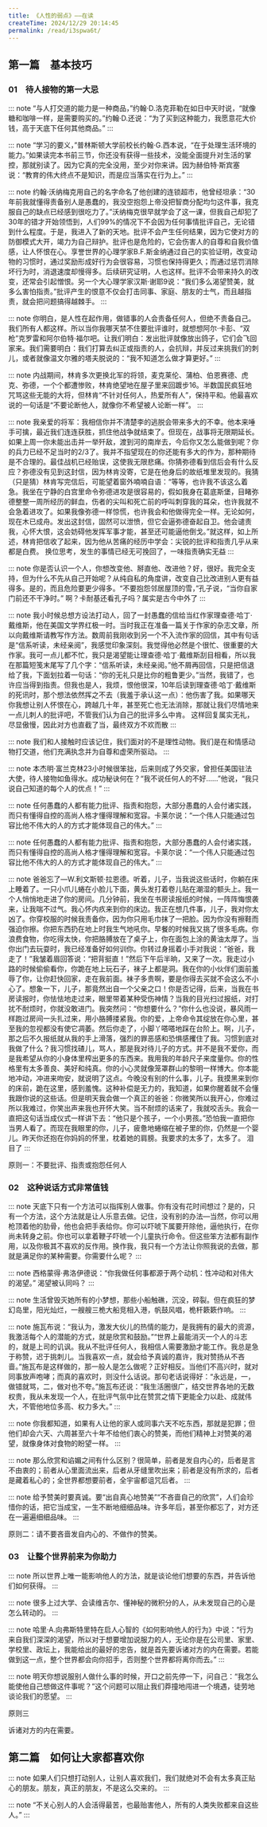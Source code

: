 ```yaml
---
title: 《人性的弱点》——在读
createTime: 2024/12/29 20:14:45
permalink: /read/i3spwa6t/
---
```


## 第一篇　基本技巧

### 01　待人接物的第一大忌

::: note “与人打交道的能力是一种商品，”约翰·D.洛克菲勒在如日中天时说，“就像糖和咖啡一样，是需要购买的。”约翰·D.还说：“为了买到这种能力，我愿意花大价钱，高于天底下任何其他商品。”
:::

::: note “学习的要义，”普林斯顿大学前校长约翰·G.西本说，“在于处理生活环境的能力。”如果读完本书前三节，你还没有获得一些技术，没能全面提升对生活的掌控，那就别读了。因为它真的完全没用，至少对你来讲。因为赫伯特·斯宾塞说：“教育的伟大终点不是知识，而是应当落实在行为上。”
:::

::: note 约翰·沃纳梅克用自己的名字命名了他创建的连锁超市，他曾经坦承：“30年前我就懂得责备别人是愚蠢的，我没空抱怨上帝没把智商分配均匀这件事，我克服自己的缺点已经感到很吃力了。”沃纳梅克很早就学会了这一课，但我自己却犯了30年的错才开始领悟到，人们99%的情况下不会因为任何事情批评自己，无论错到什么程度。于是，我进入了新的天地。批评不会产生任何结果，因为它使对方的防御模式大开，竭力为自己辩护。批评也是危险的，它会伤害人的自尊和自我价值感，让人怀恨在心。享誉世界的心理学家B.F.斯金纳通过自己的实验证明，改变动物的习惯时，通过奖励形成好行为会很容易，习惯也保持得更久；而通过惩罚消除坏行为时，消退速度却慢得多。后续研究证明，人也这样。批评不会带来持久的改变，还常会引起憎恨。另一个大心理学家汉斯·谢耶9说：“我们多么渴望赞美，就多么害怕指责。”批评产生的恨意不仅会打击同事、家庭、朋友的士气，而且越指责，就会把问题搞得越棘手。
:::

::: note 你明白，是人性在起作用，做错事的人会责备任何人，但绝不责备自己。我们所有人都这样。所以当你我哪天禁不住要批评谁时，就想想阿尔·卡彭、“双枪”克罗雷和阿尔伯特·福尔吧。让我们明白：发出批评就像放出鸽子，它们会飞回家来。我们需要明白：我们打算去纠正或指责的人，会抗辩，并反过来挑我们的刺儿，或者就像温文尔雅的塔夫脱说的：“我不知道怎么做才算更好。”
:::

::: note 内战期间，林肯多次更换北军的将领，麦克莱伦、蒲柏、伯恩赛德、虎克、弥德，一个个都遭惨败，林肯绝望地在屋子里来回踱步16。半数国民疯狂地咒骂这些无能的大将，但林肯“不针对任何人，热爱所有人”，保持平和。他最喜欢说的一句话是“不要论断他人，就像你不希望被人论断一样”。
:::

::: note 我亲爱的将军：我相信你并不清楚李的逃脱会带来多大的不幸。他本来唾手可擒，最近我们连连获胜，抓住他战争就结束了。但现在，战事将无限期延长。如果上周一你未能出击并一举歼敌，渡到河的南岸去，今后你又怎么能做到呢？你的兵力已经不足当时的2/3了。我并不指望现在的你还能有多大的作为，那种期待是不合理的。最佳战机已经贻误，这使我无限悲痛。你猜弥德看到信后会有什么反应？弥德没有见到这封信，因为林肯没寄，它是在他身后的故纸堆里发现的。我猜（只是猜）林肯写完信后，可能望着窗外喃喃自语：“等等，也许我不该这么着急。我坐在宁静的白宫里命令弥德进攻是很容易的，假如我身在葛底斯堡，目睹弥德整整一周所经历的鲜血，伤者的尖叫和死亡前的呼叫刺穿我的耳朵，也许我就不会急着进攻了。如果我像弥德一样惊慌，也许我会和他做得完全一样。无论如何，现在木已成舟。发出这封信，固然可以泄愤，但它会逼弥德奋起自卫。他会谴责我，心怀大恨，这会妨碍他发挥军事才能，甚至还可能逼他倒戈。”就这样，如上所述，林肯把信收了起来，因为他从苦痛的经历中学会：尖锐的批评和指责几乎从来都是白费。
换位思考，发生的事情已经无可挽回了，一味指责确实无益
:::

::: note 你是否认识一个人，你想改变他、掰直他、改进他？好，很好。我完全支持，但为什么不先从自己开始呢？从纯自私的角度讲，改变自己比改进别人更有益得多。是的，而且危险要更少得多。“不要抱怨邻居屋顶的雪，”孔子说，“当你自家门前还不干净时。”
啊？卡耐基还看孔子吗？属实是古今中外了
:::

::: note 我小时候总想方设法打动人，回了一封愚蠢的信给当红作家理查德·哈丁·戴维斯，他在美国文学界红极一时。当时我正在准备一篇关于作家的杂志文章，所以向戴维斯请教写作方法。数周前我刚收到另一个不入流作家的回信，其中有句话是“信系听读，未经亲阅”，我感觉印象深刻。我觉得他必然是个很忙、很重要的大作家。我可一点儿都不忙，我只是渴望能让理查德·哈丁·戴维斯刮目相看，所以我在那篇短笺末尾写了几个字：“信系听读，未经亲阅。”他不屑再回信，只是把信退给了我，下面划拉着一句话：“你的无礼只是比你的粗鲁更少。”当然，我错了，也许应当得到指责。但我也是人，我烦，恨他很深，10年后读到理查德·哈丁·戴维斯的死讯时，那个想法依然挥之不去（我羞于承认这一点）：他伤害了我。如果哪天你我想让别人怀恨在心，跨越几十年，甚至死亡也无法消除，那就让我们尽情地来一点儿刺人的批评吧，不管我们认为自己的批评多么中肯。
这样回复属实无礼，尽显傲慢，因此对方也直截了当，最终双方不欢而散
:::

::: note 我们和人接触时应该记住，我们面对的不是理性动物。我们是在和情感动物打交道，他们充满执念并为自尊和虚荣所驱动。
:::

::: note 本杰明·富兰克林23小时候很笨拙，后来则成了外交家，曾担任美国驻法大使，待人接物如鱼得水。成功秘诀何在？“我不说任何人的不好……”他说，“我只说自己知道的每个人的优点！”
:::

::: note 任何愚蠢的人都有能力批评、指责和抱怨，大部分愚蠢的人会付诸实践，而只有懂得自控的高尚人格才懂得理解和宽容。卡莱尔说：“一个伟人只能通过包容比他不伟大的人的方式才能体现自己的伟大。”
:::

::: note 任何愚蠢的人都有能力批评、指责和抱怨，大部分愚蠢的人会付诸实践，而只有懂得自控的高尚人格才懂得理解和宽容。卡莱尔说：“一个伟人只能通过包容比他不伟大的人的方式才能体现自己的伟大。”
:::

::: note 爸爸忘了—W.利文斯顿·拉恩德。听着，儿子，当我说这些话时，你躺在床上睡着了。一只小爪儿蜷在小脸儿下面，黄头发打着卷儿贴在潮湿的额头上。我一个人悄悄地走进了你的房间。几分钟前，我坐在书房读报纸的时候，一阵阵悔恨袭来，让我喘不过气。我心怀内疚来到你的床边。我正在想几件事，儿子，我对你太凶了。你穿校服的时候我责备你，因为你只用毛巾抹了一把脸。因为你没有擦鞋而强迫你擦。你把东西扔在地上时我生气地吼你。早餐的时候我又挑了很多毛病。你浪费食物，你吃得太快，你把胳膊放在了桌子上，你在面包上涂的黄油太厚了。当你出门去玩耍时，我已经准备好如何训你。你转过身摇着小手对我说：“爸爸，我走了！”我皱着眉回答说：“把背挺直！”然后下午后半晌，又来了一次。我走过小路的时候偷偷看你，你跪在地上玩石子，袜子上都是洞。我在你的小伙伴们面前羞辱了你，让你赶快回家，走在我前面。袜子多贵啊，要是你得去买就不会这么不小心了。想象一下，儿子，那竟然出自一个父亲之口！你是否记得，后来，当我在书房读报时，你怯怯地走过来，眼里带着某种受伤神情？当我的目光扫过报纸，对打扰不耐烦时，你就没敢进门。我突然问：“你想要什么？”你什么也没说，暴风雨一样跑过房间一头扎过来，用小胳膊搂紧我。你的爱，上帝命令其绽放在你心里，甚至我的忽视都没有使它凋萎。然后你走了，小脚丫嗒嗒地踩在台阶上。啊，儿子，那之后不久报纸就从我的手上滑落，强烈的罪恶感和恐惧感攫住了我。习惯到底对我做了什么？我习惯找碴儿，骂人，那是我对待儿子的方式。并不是我不爱你，而是我希望从你的小身体里榨出更多的东西来。我用我的年龄尺子来度量你。你的性格里有太多善良、美好和纯真。你的小心灵就像笼罩群山的黎明一样博大。你本能地冲动，冲进来吻安，就说明了这点。今晚没有别的什么事，儿子。我摸黑来到你的床前，跪在这里，感到羞愧。这种补偿是无力的，我知道，如果你醒着就不会懂我跟你说的这些话。但是明天我会做一个真正的爸爸：你微笑所以我开心，你难过所以我难过，你笑出声来我也开怀大笑。当不耐烦的话来了，我就咬舌头。我会一直把这句话当成仪式一样讲下去：“他只是个孩子，一个小男孩。”恐怕我一直把你当男人看了。而现在我眼里的你，儿子，疲惫地蜷缩在被子里的你，仍然是一个婴儿。昨天你还抱在你妈妈的怀里，枕着她的肩膀。我要求的太多了，太多了。
泪目了
:::

原则一：不要批评、指责或抱怨任何人

### 02　这种说话方式非常值钱

::: note 天底下只有一个方法可以指挥别人做事。你有没有花时间想过？是的，只有一个方法，这个方法就是让人乐意去做。记住，没有别的办法—当然，你可以用枪顶着他的肋骨，他也会把手表给你。你可以吓唬下属要开除他，逼他执行，在你尚未转身之前。你也可以拿着鞭子吓唬一个儿童执行命令。但这些笨方法都有副作用，以及你极其不喜欢的反作用。换作我，我只有一个方法让你照我说的去做，那就是满足你的某种需要。你需要什么呢？
:::

::: note 西格蒙得·弗洛伊德说：“你我做任何事都源于两个动机：性冲动和对伟大的渴望。”
渴望被认同吗？
:::

::: note 生活曾毁灭她所有的小梦想，那些小船触礁，沉没，碎裂。但在疯狂的梦幻岛里，阳光灿烂，一艘艘三桅大船竞相入港，帆鼓风唱，桅杆簌簌作响。
:::

::: note 施瓦布说：“我认为，激发大伙儿的热情的能力，是我拥有的最大的资源，我激活每个人的潜能的方式，就是欣赏和鼓励。”“世界上最能消灭一个人的斗志的，就是上司的讥讽。我从不批评任何人，我相信人需要激励才能工作。我总是急于称赞，迟于挑刺儿。当我喜欢一点，就会给予真诚的嘉许，我对赞扬从不吝啬。”施瓦布是这样做的，那一般人是怎么做呢？正好相反。当他们不高兴时，就对同事放声咆哮；而真的喜欢时，则没什么话说。那句老话说得好：“永远是，一，做错就骂，二，做对也不夸。”施瓦布还说：“我生活圈很广，结交世界各地的无数权贵，我从未发现一个人，在批评气氛中比在赞赏之情下更能全力以赴、成就伟大，不管他地位多高、权力多大。”
:::

::: note 你我都知道，如果有人让他的家人或同事六天不吃东西，那就是犯罪；但他们却会六天、六周甚至六十年不给他们衷心的赞美，而他们精神上对赞美的渴望，就像身体对食物的盼望一样。
:::

::: note 那么欣赏和谄媚之间有什么区别？很简单，前者是发自内心的，后者是言不由衷的；前者从心里面流出来，后者从牙缝里吹出来；前者是没有所求的，后者是藏着私心的；全世界都想要前者，全宇宙都诅咒后者。
:::

::: note 给予赞美时要真诚。要“出自真心地赞美”“不吝啬自己的欣赏”，人们会珍惜你的话，把它当成宝，一生不断地细细品味。许多年后，甚至你都忘了，对方还在一遍遍细细品味。
:::


原则二：请不要吝啬发自内心的、不做作的赞美。

### 03　让整个世界前来为你助力

::: note 所以世界上唯一能影响他人的方法，就是谈论他们想要的东西，并告诉他们如何获得。
:::

::: note 很多上过大学、会读维吉尔、懂神秘的微积分的人，从未发现自己的心是怎么转动的。
:::

::: note 哈里·A.向弗斯特里特在启人心智的《如何影响他人的行为》中说：“行为来自我们深深的渴望，所以对于想要增加说服力的人，无论你是在公司里、家里、学校里、政坛上，我能给出的最好的忠告，就是首先要诉诸对方的内在需要。若能做到这一点，整个世界都会向你招手，否则整个世界都将离你而去。”
:::

::: note 明天你想说服别人做什么事的时候，开口之前先停一下，问自己：“我怎么能使他自己想做这件事呢？”这个问题可以阻止我们莽撞地闯进一个境遇，徒劳地谈论我们的愿望。
:::

原则三

诉诸对方的内在需要。

## 第二篇　如何让大家都喜欢你

::: note 如果人们只想打动别人，让别人喜欢我们，我们就绝对不会有太多真正贴心的朋友。朋友，真正的朋友，不是这么交来的。
:::

::: note “不关心别人的人会活得最苦，也最贻害他人，所有的人类失败都来自这些人。”
:::